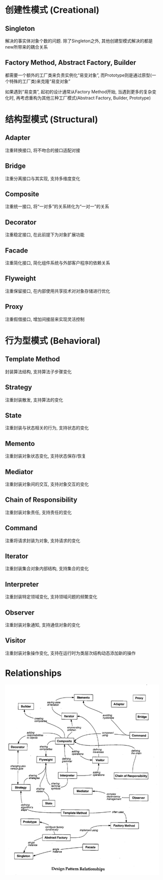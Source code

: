 # 创建性模式 (Creational)
## Singleton
解决的事实体对象个数的问题. 除了Singleton之外, 其他创建型模式解决的都是new所带来的耦合关系

## Factory Method, Abstract Factory, Builder
都需要一个额外的工厂类来负责实例化“易变对象”, 而Prototype则是通过原型(一个特殊的工厂类)来克隆“易变对象”

如果遇到“易变类”, 起初的设计通常从Factory Method开始, 当遇到更多的复杂变化时, 再考虑重构为其他三种工厂模式(Abstract Factory, Builder, Prototype)

# 结构型模式 (Structural)
## Adapter
注重转换接口, 将不吻合的接口适配对接

## Bridge
注重分离接口与其实现, 支持多维度变化

## Composite
注重统一接口, 将“一对多”的关系转化为“一对一”的关系

## Decorator
注重稳定接口, 在此前提下为对象扩展功能

## Facade
注重简化接口, 简化组件系统与外部客户程序的依赖关系

## Flyweight
注重保留接口, 在内部使用共享技术对对象存储进行优化

## Proxy
注重假借接口, 增加间接层来实现灵活控制

# 行为型模式 (Behavioral)
## Template Method
封装算法结构, 支持算法子步骤变化

## Strategy
注重封装散发, 支持算法的变化

## State
注重封装与状态相关的行为, 支持状态的变化

## Memento
注重封装对象状态变化, 支持状态保存/恢复

## Mediator
注重封装对象间的交互, 支持对象交互的变化

## Chain of Responsibility
注重封装对象责任, 支持责任的变化

## Command
注重将请求封装为对象, 支持请求的变化

## Iterator
注重封装集合对象内部结构, 支持集合的变化

## Interpreter
注重封装特定领域变化, 支持领域问题的频繁变化

## Observer
注重封装对象通知, 支持通信对象的变化

## Visitor
注重封装对象操作变化, 支持在运行时为类层次结构动态添加新的操作

# Relationships
![](./pattern-relationships.jpg)